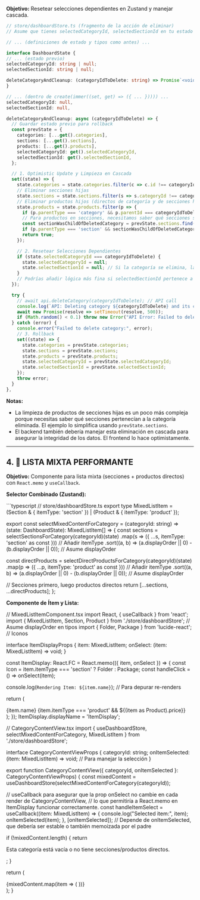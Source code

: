 **Objetivo:** Resetear selecciones dependientes en Zustand y manejar cascada.

```typescript
// store/dashboardStore.ts (fragmento de la acción de eliminar)
// Asume que tienes selectedCategoryId, selectedSectionId en tu estado

// ... (definiciones de estado y tipos como antes) ...

interface DashboardState {
// ... (estado previo)
selectedCategoryId: string | null;
selectedSectionId: string | null;

deleteCategoryAndCleanup: (categoryIdToDelete: string) => Promise`<void>`;
}

// ... (dentro de create(immer((set, get) => ({ ... })))) ...
selectedCategoryId: null,
selectedSectionId: null,

deleteCategoryAndCleanup: async (categoryIdToDelete) => {
  // Guardar estado previo para rollback
  const prevState = {
    categories: [...get().categories],
    sections: [...get().sections],
    products: [...get().products],
    selectedCategoryId: get().selectedCategoryId,
    selectedSectionId: get().selectedSectionId,
  };

  // 1. Optimistic Update y Limpieza en Cascada
  set((state) => {
    state.categories = state.categories.filter(c => c.id !== categoryIdToDelete);
    // Eliminar secciones hijas
    state.sections = state.sections.filter(s => s.categoryId !== categoryIdToDelete);
    // Eliminar productos hijos (directos de categoría y de secciones hijas)
    state.products = state.products.filter(p => {
      if (p.parentType === 'category' && p.parentId === categoryIdToDelete) return false;
      // Para productos en secciones, necesitamos saber qué secciones se eliminaron
      const sectionWasChildOfDeletedCategory = prevState.sections.find(s => s.id === p.parentId && s.categoryId === categoryIdToDelete);
      if (p.parentType === 'section' && sectionWasChildOfDeletedCategory) return false;
      return true;
    });

    // 2. Resetear Selecciones Dependientes
    if (state.selectedCategoryId === categoryIdToDelete) {
      state.selectedCategoryId = null;
      state.selectedSectionId = null; // Si la categoría se elimina, la sección seleccionada (si era hija) ya no es válida
    }
    // Podrías añadir lógica más fina si selectedSectionId pertenece a una categoría diferente
  });

  try {
    // await api.deleteCategory(categoryIdToDelete); // API call
    console.log(`API: Deleting category ${categoryIdToDelete} and its children`);
    await new Promise(resolve => setTimeout(resolve, 500));
    if (Math.random() < 0.1) throw new Error("API Error: Failed to delete category");
  } catch (error) {
    console.error("Failed to delete category:", error);
    // 3. Rollback
    set((state) => {
      state.categories = prevState.categories;
      state.sections = prevState.sections;
      state.products = prevState.products;
      state.selectedCategoryId = prevState.selectedCategoryId;
      state.selectedSectionId = prevState.selectedSectionId;
    });
    throw error;
  }
},


```

**Notas:**

- La limpieza de productos de secciones hijas es un poco más compleja porque necesitas saber qué secciones pertenecían a la categoría eliminada. El ejemplo lo simplifica usando `prevState.sections`.
- El backend también debería manejar esta eliminación en cascada para asegurar la integridad de los datos. El frontend lo hace optimistamente.

---

## 4. 🎨 LISTA MIXTA PERFORMANTE

**Objetivo:** Componente para lista mixta (secciones + productos directos) con `React.memo` y `useCallback`.

**Selector Combinado (Zustand):**

\`\`\`typescript
// store/dashboardStore.ts
export type MixedListItem = (Section & { itemType: 'section' }) | (Product & { itemType: 'product' });

export const selectMixedContentForCategory = (categoryId: string) => (state: DashboardState): MixedListItem[] => {
const sections = selectSectionsForCategory(categoryId)(state)
.map(s => ({ ...s, itemType: 'section' as const })) // Añadir itemType
.sort((a, b) => (a.displayOrder || 0) - (b.displayOrder || 0)); // Asume displayOrder

const directProducts = selectDirectProductsForCategory(categoryId)(state)
.map(p => ({ ...p, itemType: 'product' as const })) // Añadir itemType
.sort((a, b) => (a.displayOrder || 0) - (b.displayOrder || 0)); // Asume displayOrder

// Secciones primero, luego productos directos
return [...sections, ...directProducts];
};

**Componente de Ítem y Lista:**

// MixedListItemComponent.tsx
import React, { useCallback } from 'react';
import { MixedListItem, Section, Product } from './store/dashboardStore'; // Asume displayOrder en tipos
import { Folder, Package } from 'lucide-react'; // Iconos

interface ItemDisplayProps {
item: MixedListItem;
onSelect: (item: MixedListItem) => void;
}

const ItemDisplay: React.FC<ItemDisplayProps> = React.memo(({ item, onSelect }) => {
const Icon = item.itemType === 'section' ? Folder : Package;
const handleClick = () => onSelect(item);

console.log(`Rendering Item: ${item.name}`); // Para depurar re-renders

return (
<div
      onClick={handleClick}
      className="p-2 border-b cursor-pointer hover:bg-gray-100 flex items-center"
    >
<Icon className="h-5 w-5 mr-2" />
{item.name}
{item.itemType === 'product' && <span className="ml-2 text-sm text-gray-500">${(item as Product).price}</span>}
</div>
);
});
ItemDisplay.displayName = 'ItemDisplay';

// CategoryContentView.tsx
import { useDashboardStore, selectMixedContentForCategory, MixedListItem } from './store/dashboardStore';

interface CategoryContentViewProps {
categoryId: string;
onItemSelected: (item: MixedListItem) => void; // Para manejar la selección
}

export function CategoryContentView({ categoryId, onItemSelected }: CategoryContentViewProps) {
const mixedContent = useDashboardStore(selectMixedContentForCategory(categoryId));

// useCallback para asegurar que la prop onSelect no cambie en cada render de CategoryContentView,
// lo que permitiría a React.memo en ItemDisplay funcionar correctamente.
const handleItemSelect = useCallback((item: MixedListItem) => {
console.log("Selected item:", item);
onItemSelected(item);
}, [onItemSelected]); // Depende de onItemSelected, que debería ser estable o también memoizada por el padre

if (!mixedContent.length) {
return <p className="p-4 text-gray-500">Esta categoría está vacía o no tiene secciones/productos directos.</p>;
}

return (
<div className="border rounded">
{mixedContent.map(item => (
<ItemDisplay key={item.id} item={item} onSelect={handleItemSelect} />
))}
</div>
);
}
